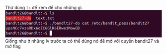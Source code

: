 Thử dùng `ls` để xem đề cho những gì.\
![alt text](image/27.png)\
Giống như ở những lv trước ta có thể dùng nó để mở với quyền bandit27 và mở flag